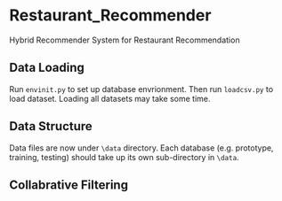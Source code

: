 # Restaurant_Recommender
Hybrid Recommender System for Restaurant Recommendation

## Data Loading
Run `envinit.py` to set up database envrionment. Then run `loadcsv.py` to load dataset. Loading all datasets may take some time.

## Data Structure
Data files are now under `\data` directory. Each database (e.g. prototype, training, testing) should take up its own sub-directory in `\data`.

## Collabrative Filtering
